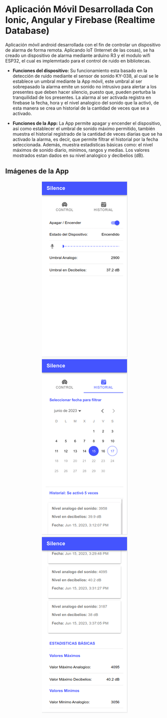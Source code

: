# Aplicación Móvil Desarrollada Con Ionic, Angular y Firebase (Realtime Database)

Aplicación móvil android desarrollada con el fin de controlar un dispositivo de alarma de forma remota. Aplicando IoT (Internet de las cosas), se ha creado un dispositivo de alarma mediante arduino R3 y el modulo wifi ESP32, el cual es implemntado para el control de ruido en bibliotecas.

* **Funciones del dispositivo:**
Su funcionamiento esta basado en la detección de ruido mediante el sensor de sonido KY-038, al cual se le establece un umbral mediante la App móvil, este umbral al ser sobrepasado la alarma emite un sonido no intrusivo para alertar a los presentes que deben hacer silencio, puesto que, pueden perturba la tranquilidad de los presentes.
La alarma al ser activada registra en firebase la fecha, hora y el nivel analogico del sonido que la activó, de esta manera se crea un historial de la cantidad de veces que se a activado.

* **Funciones de la App:**
La App permite apagar y encender el dispositivo, así como establecer el umbral de sonido máximo permitido, también muestra el historial registrado de la cantidad de veces diarias que se ha activado la alarma, es decir, que permite filtrar el historial por la fecha seleccionada. Además, muestra estadisticas básicas como: el nivel máximos de sonido diario, minimos, rangos y medias. Los valores mostrados estan dados en su nivel analogico y decibelios (dB).

## Imágenes de la App

<div align="center" style="display grid; grid-template-column: repeat(1fr, 3);">
    <img src="img-readme/img-control.png" alt="img-control" />
    <img src="img-readme/img-historial.png" alt="img-hstorial" />
    <img src="img-readme/img-statistic.png" alt="img-statistic" />
</div>